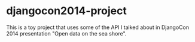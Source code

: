 djangocon2014-project
=====================

This is a toy project that uses some of the API I talked about in DjangoCon 2014 presentation "Open data on the sea shore".

